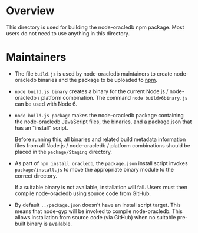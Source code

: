 # Overview

This directory is used for building the node-oracledb npm package.
Most users do not need to use anything in this directory.

# Maintainers

- The file `build.js` is used by node-oracledb maintainers to create
  node-oracledb binaries and the package to be uploaded to
  [npm](https://www.npmjs.com/package/oracledb).

- `node build.js binary` creates a binary for the current Node.js /
  node-oracledb / platform combination.  The command `node
  buildv6binary.js` can be used with Node 6.

- `node build.js package` makes the node-oracledb package containing
  the node-oracledb JavaScript files, the binaries, and a package.json
  that has an "install" script.

  Before running this, all binaries and related build metadata
  information files from all Node.js / node-oracledb / platform
  combinations should be placed in the `package/Staging` directory.

- As part of `npm install oracledb`, the `package.json` install script
  invokes `package/install.js` to move the appropriate binary module
  to the correct directory.

  If a suitable binary is not available, installation will fail.
  Users must then compile node-oracledb using source code from GitHub.

- By default `../package.json` doesn't have an install script target.
  This means that node-gyp will be invoked to compile node-oracledb.
  This allows installation from source code (via GitHub) when no
  suitable pre-built binary is available.
